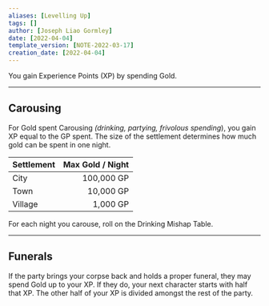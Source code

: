 ```yaml
---
aliases: [Levelling Up]
tags: []
author: [Joseph Liao Gormley]
date: [2022-04-04]
template_version: [NOTE-2022-03-17]
creation_date: [2022-04-04]
---
```

You gain Experience Points (XP) by spending Gold.
___
## Carousing
For Gold spent Carousing *(drinking, partying, frivolous spending*), you gain XP equal to the GP spent. The size of the settlement determines how much gold can be spent in one night. 

| Settlement | Max Gold / Night |
| ---------- | --------------: |
| City       | 100,000 GP     |
| Town       | 10,000 GP      |
| Village    | 1,000 GP       |

For each night you carouse, roll on the Drinking Mishap Table. <!-- #Revisit -->

___
## Funerals
If the party brings your corpse back and holds a proper funeral, they may spend Gold up to your XP. If they do, your next character starts with half that XP. The other half of your XP is divided amongst the rest of the party.

<!--Revisit-->

